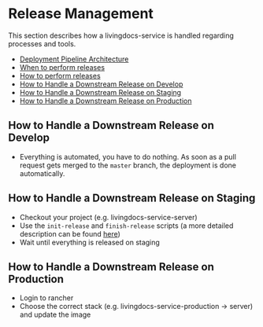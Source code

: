 # Release Management

This section describes how a livingdocs-service is handled regarding processes and tools.

- [Deployment Pipeline Architecture](./deployment-pipeline.md)
- [When to perform releases](./when.md)
- [How to perform releases](./how.md)
- [How to Handle a Downstream Release on Develop](#develop)
- [How to Handle a Downstream Release on Staging](#staging)
- [How to Handle a Downstream Release on Production](#production)

## <a name="develop">How to Handle a Downstream Release on Develop</a>

- Everything is automated, you have to do nothing. As soon as a pull request gets merged to the `master` branch, the deployment is done automatically.

## <a name="staging">How to Handle a Downstream Release on Staging</a>

- Checkout your project (e.g. livingdocs-service-server)
- Use the `init-release` and `finish-release` scripts (a more detailed description can be found [here](https://github.com/upfrontIO/release-tools/blob/master/doc/how-to-handle-a-release-on-github.md))
- Wait until everything is released on staging


## <a name="production">How to Handle a Downstream Release on Production</a>

- Login to rancher
- Choose the correct stack (e.g. livingdocs-service-production -> server) and update the image
